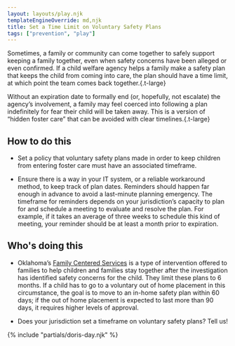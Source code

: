 ```yaml
---
layout: layouts/play.njk
templateEngineOverride: md,njk
title: Set a Time Limit on Voluntary Safety Plans
tags: ["prevention", "play"]
---
```


Sometimes, a family or community can come together to safely support keeping a family together, even when safety concerns have been alleged or even confirmed. If a child welfare agency helps a family make a safety plan that keeps the child from coming into care, the plan should have a time limit, at which point the team comes back together.{.t-large}

Without an expiration date to formally end (or, hopefully, not escalate) the agency’s involvement, a family may feel coerced into following a plan indefinitely for fear their child will be taken away. This is a version of “hidden foster care” that can be avoided with clear timelines.{.t-large}
      
## How to do this

* Set a policy that voluntary safety plans made in order to keep children from entering foster care must have an associated timeframe.

* Ensure there is a way in your IT system, or a reliable workaround method, to keep track of plan dates. Reminders should happen far enough in advance to avoid a last-minute planning emergency. The timeframe for reminders depends on your jurisdiction’s capacity to plan for and schedule a meeting to evaluate and resolve the plan. For example, if it takes an average of three weeks to schedule this kind of meeting, your reminder should be at least a month prior to expiration.

## Who's doing this

* Oklahoma’s [Family Centered Services](https://oklahoma.gov/okdhs/services/cws/cwparent-fcs.html) is a type of intervention offered to families to help children and families stay together after the investigation has identified safety concerns for the child. They limit these plans to 6 months. If a child has to go to a voluntary out of home placement in this circumstance, the goal is to move to an in-home safety plan within 60 days; if the out of home placement is expected to last more than 90 days, it requires higher levels of approval.

* Does your jurisdiction set a timeframe on voluntary safety plans? Tell us!

{% include "partials/doris-day.njk" %}